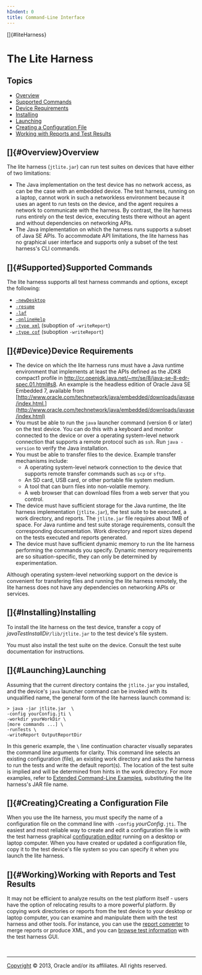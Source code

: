 ```yaml
---
hIndent: 0
title: Command-Line Interface
---
```


[]{#liteHarness}

# The Lite Harness

## Topics

-   [Overview](#Overview)
-   [Supported Commands](#Supported)
-   [Device Requirements](#Device)
-   [Installing](#Installing)
-   [Launching](#Launching)
-   [Creating a Configuration File](#Creating)
-   [Working with Reports and Test Results](#Working)

## []{#Overview}Overview

The lite harness (`jtlite.jar`) can run test suites on devices that have either of two limitations:

-   The Java implementation on the test device has no network access, as can be the case with an
    embedded device. The test harness, running on a laptop, cannot work in such a networkless
    environment because it uses an agent to run tests on the device, and the agent requires a
    network to communicate with the harness. By contrast, the lite harness runs entirely on the test
    device, executing tests there without an agent and without dependencies on networking APIs.
-   The Java implementation on which the harness runs supports a subset of Java SE APIs. To
    accommodate API limitations, the lite harness has no graphical user interface and supports only
    a subset of the test harness\'s CLI commands.

## []{#Supported}Supported Commands

The lite harness supports all test harness commands and options, except the following:

-   [`-newDesktop`](newDesktop.html)
-   [`-resume`](newDesktop.html)
-   [`-laf`](settingColors.html)
-   [`-onlineHelp`](commandHelp.html)
-   [`-type xml`](writeReports.html) (suboption of `-writeReport`)
-   [`-type cof`](writeReports.html) (suboption `-writeReport`)

## []{#Device}Device Requirements

-   The device on which the lite harness runs must have a Java runtime environment that implements
    at least the APIs defined as the JDK8 compact1 profile in
    <http://cr.openjdk.java.net/~mr/se/8/java-se-8-edr-spec.01.html#s8>. An example is the headless
    edition of Oracle Java SE Embedded 7, available from
    [http://www.oracle.com/technetwork/java/embedded/downloads/javase/index.html.](http://www.oracle.com/technetwork/java/embedded/downloads/javase/index.html)
-   You must be able to run the `java` launcher command (version 6 or later) on the test device. You
    can do this with a keyboard and monitor connected to the device or over a operating system-level
    network connection that supports a remote protocol such as `ssh`. Run `java -version` to verify
    the Java installation.
-   You must be able to transfer files to the device. Example transfer mechanisms include:
    -   A operating system-level network connection to the device that supports remote transfer
        commands such as `scp` or `sftp`.
    -   An SD card, USB card, or other portable file system medium.
    -   A tool that can burn files into non-volatile memory.
    -   A web browser that can download files from a web server that you control.
-   The device must have sufficient storage for the Java runtime, the lite harness implementation
    (`jtlite.jar`), the test suite to be executed, a work directory, and reports. The `jtlite.jar`
    file requires about 1MB of space. For Java runtime and test suite storage requirements, consult
    the corresponding documentation. Work directory and report sizes depend on the tests executed
    and reports generated.
-   The device must have sufficient dynamic memory to run the lite harness performing the commands
    you specify. Dynamic memory requirements are so situation-specific, they can only be determined
    by experimentation.

Although operating system-level networking support on the device is convenient for transfering files
and running the lite harness remotely, the lite harness does not have any dependencies on networking
APIs or services.

## []{#Installing}Installing

To install the lite harness on the test device, transfer a copy of
*javaTestInstallDir*`/lib/jtlite.jar` to the test device\'s file system.

You must also install the test suite on the device. Consult the test suite documentation for
instructions.

## []{#Launching}Launching

Assuming that the current directory contains the `jtlite.jar` you installed, and the device\'s
`java` launcher command can be invoked with its unqualified name, the general form of the lite
harness launch command is:

    > java -jar jtlite.jar  \
    -config yourConfig.jti \
    -workdir yourWorkDir \
    [more commands ...] \
    -runTests \
    -writeReport OutputReportDir

In this generic example, the `\` line continuation character visually separates the command line
arguments for clarity. This command line selects an existing configuration (file), an existing work
directory and asks the harness to run the tests and write the default report(s). The location of the
test suite is implied and will be determined from hints in the work directory. For more examples,
refer to [Extended Command-Line Examples](compoundExamples.html), substituting the lite harness\'s
JAR file name.

## []{#Creating}Creating a Configuration File

When you use the lite harness, you must specify the name of a configuration file on the command line
with `-config` *yourConfig*`.jti`. The easiest and most reliable way to create and edit a
configuration file is with the test harness graphical [configuration
editor](../confEdit/overview.html) running on a desktop or laptop computer. When you have created or
updated a configuration file, copy it to the test device\'s file system so you can specify it when
you launch the lite harness.

## []{#Working}Working with Reports and Test Results

It may not be efficient to analyze results on the test platform itself - users have the option of
relocating results to a more powerful platform. By copying work directories or reports from the test
device to your desktop or laptop computer, you can examine and manipulate them with the test harness
and other tools. For instance, you can use the [report converter](../mergeReports/mergeReports.html)
to merge reports or produce XML, and you can [browse test information](../browse/browsing.html) with
the test harness GUI.

 

----------------------------------------------------------------------------------------------------

[Copyright](../copyright.html) © 2013, Oracle and/or its affiliates. All rights reserved.
